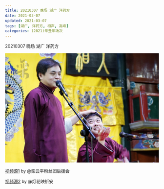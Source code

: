 ```yaml
---
title: 20210307 晚场 湖广 洋药方
date: 2021-03-07
updated: 2021-03-07
tags: [湖广, 洋药方, 相声, 高峰] 
categories: (2021)辛丑年场次
---
```

20210307 晚场 湖广 洋药方

![](https://raw.githubusercontent.com/rhenginium/image/main/007aVJ83ly1gobr5lht7bj32io1s3hdv.jpg)

[视频源1](https://m.weibo.cn/6574451359/4612250058886265) by @栾云平粉丝团后援会

[视频源2](https://m.weibo.cn/status/4612250389710300?)  by @灯花映祈安

